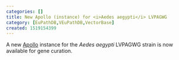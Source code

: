 ```yaml
---
categories: []
title: New Apollo (instance) for <i>Aedes aegypti</i> LVPAGWG
category: [EuPathDB,VEuPathDB,VectorBase]
created: 1519154399
---
```

A new <a href="/apollo">Apollo</a> instance for the <i>Aedes aegypti</i> LVPAGWG strain is now available for gene curation.
